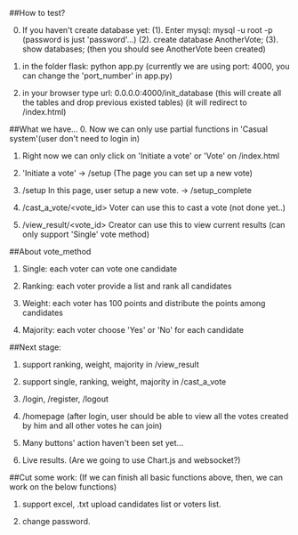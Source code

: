 ##How to test?

0. If you haven't create database yet: 
	(1). Enter mysql: mysql -u root -p
	(password is just 'password'...)
	(2). create database AnotherVote;
	(3). show databases;
	(then you should see AnotherVote been created)

1. in the folder flask: python app.py 
(currently we are using port: 4000, you can change the 'port_number' in app.py)

2. in your browser type url: 0.0.0.0:4000/init_database
(this will create all the tables and drop previous existed tables)
(it will redirect to /index.html)

##What we have...
0. Now we can only use partial functions in 'Casual system'(user don't need to login in)

1. Right now we can only click on 'Initiate a vote' or 'Vote' on /index.html

2. 'Initiate a vote' -> /setup (The page you can set up a new vote)

3. /setup In this page, user setup a new vote. -> /setup_complete

4. /cast_a_vote/<vote_id> Voter can use this to cast a vote (not done yet..)

5. /view_result/<vote_id> Creator can use this to view current results (can only support 'Single' vote method)

##About vote_method
1. Single: each voter can vote one candidate

2. Ranking: each voter provide a list and rank all candidates

3. Weight: each voter has 100 points and distribute the points among candidates

4. Majority: each voter choose 'Yes' or 'No' for each candidate

##Next stage:
1. support ranking, weight, majority in /view_result

2. support single, ranking, weight, majority in /cast_a_vote

3. /login, /register, /logout

4. /homepage (after login, user should be able to view all the votes created by him and all other votes he can join)

5. Many buttons' action haven't been set yet...

6. Live results. (Are we going to use Chart.js and websocket?)

##Cut some work: 
(If we can finish all basic functions above, then, we can work on the below functions)

1. support excel, .txt upload candidates list or voters list.

2. change password.
